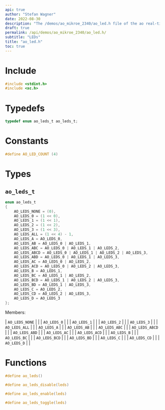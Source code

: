 ```yaml
---
api: true
author: "Stefan Wagner"
date: 2022-08-30
description: "The /demos/ao_mikroe_2340/ao_led.h file of the ao real-time operating system."
draft: true
permalink: /api/demos/ao_mikroe_2340/ao_led.h/
subtitle: "LEDs"
title: "ao_led.h"
toc: true
---
```


# Include

```c
#include <stdint.h>
#include <xc.h>
```

# Typedefs

```c
typedef enum ao_leds_t ao_leds_t;
```

# Constants

```c
#define AO_LED_COUNT (4)
```

# Types

## `ao_leds_t`

```c
enum ao_leds_t
{
    AO_LEDS_NONE = (0),
    AO_LEDS_0 = (1 << 0),
    AO_LEDS_1 = (1 << 1),
    AO_LEDS_2 = (1 << 2),
    AO_LEDS_3 = (1 << 3),
    AO_LEDS_ALL = (1 << 4) - 1,
    AO_LEDS_A = AO_LEDS_0,
    AO_LEDS_AB = AO_LEDS_0 | AO_LEDS_1,
    AO_LEDS_ABC = AO_LEDS_0 | AO_LEDS_1 | AO_LEDS_2,
    AO_LEDS_ABCD = AO_LEDS_0 | AO_LEDS_1 | AO_LEDS_2 | AO_LEDS_3,
    AO_LEDS_ABD = AO_LEDS_0 | AO_LEDS_1 | AO_LEDS_3,
    AO_LEDS_AC = AO_LEDS_0 | AO_LEDS_2,
    AO_LEDS_ACD = AO_LEDS_0 | AO_LEDS_2 | AO_LEDS_3,
    AO_LEDS_B = AO_LEDS_1,
    AO_LEDS_BC = AO_LEDS_1 | AO_LEDS_2,
    AO_LEDS_BCD = AO_LEDS_1 | AO_LEDS_2 | AO_LEDS_3,
    AO_LEDS_BD = AO_LEDS_1 | AO_LEDS_3,
    AO_LEDS_C = AO_LEDS_2,
    AO_LEDS_CD = AO_LEDS_2 | AO_LEDS_3,
    AO_LEDS_D = AO_LEDS_3
};
```

Members:

| `AO_LEDS_NONE` | |
| `AO_LEDS_0` | |
| `AO_LEDS_1` | |
| `AO_LEDS_2` | |
| `AO_LEDS_3` | |
| `AO_LEDS_ALL` | |
| `AO_LEDS_A` | |
| `AO_LEDS_AB` | |
| `AO_LEDS_ABC` | |
| `AO_LEDS_ABCD` | |
| `AO_LEDS_ABD` | |
| `AO_LEDS_AC` | |
| `AO_LEDS_ACD` | |
| `AO_LEDS_B` | |
| `AO_LEDS_BC` | |
| `AO_LEDS_BCD` | |
| `AO_LEDS_BD` | |
| `AO_LEDS_C` | |
| `AO_LEDS_CD` | |
| `AO_LEDS_D` | |

# Functions

```c
#define ao_leds()
```

```c
#define ao_leds_disable(leds)
```

```c
#define ao_leds_enable(leds)
```

```c
#define ao_leds_toggle(leds)
```

